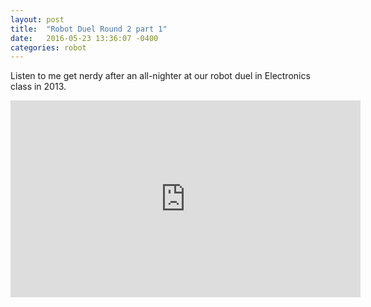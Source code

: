```yaml
---
layout: post
title:  "Robot Duel Round 2 part 1"
date:   2016-05-23 13:36:07 -0400
categories: robot
---
```

Listen to me get nerdy after an all-nighter at our robot duel in Electronics class in 2013.

<iframe width="560" height="315" src="https://www.youtube.com/embed/g39YBQFqPew" frameborder="0" allowfullscreen></iframe>
